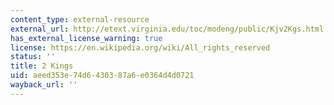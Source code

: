 ```yaml
---
content_type: external-resource
external_url: http://etext.virginia.edu/toc/modeng/public/Kjv2Kgs.html
has_external_license_warning: true
license: https://en.wikipedia.org/wiki/All_rights_reserved
status: ''
title: 2 Kings
uid: aeed353e-74d6-4303-87a6-e0364d4d0721
wayback_url: ''
---
```

